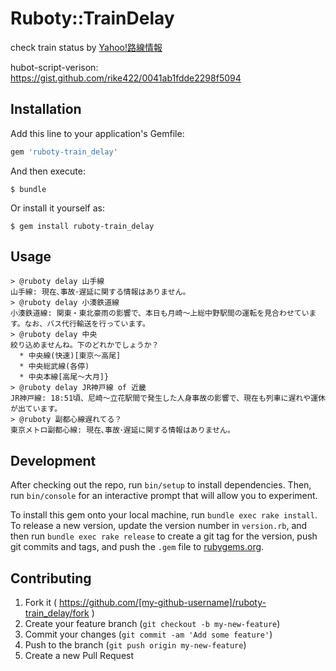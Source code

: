 # Ruboty::TrainDelay

check train status by [Yahoo!路線情報](http://transit.yahoo.co.jp/traininfo/top)

hubot-script-verison: https://gist.github.com/rike422/0041ab1fdde2298f5094
## Installation

Add this line to your application's Gemfile:

```ruby
gem 'ruboty-train_delay'
```

And then execute:

    $ bundle

Or install it yourself as:

    $ gem install ruboty-train_delay

## Usage

```
> @ruboty delay 山手線
山手線: 現在､事故･遅延に関する情報はありません。
> @ruboty delay 小湊鉄道線
小湊鉄道線: 関東・東北豪雨の影響で、本日も月崎～上総中野駅間の運転を見合わせています。なお、バス代行輸送を行っています。
> @ruboty delay 中央
絞り込めませんね。下のどれかでしょうか？
  * 中央線(快速)[東京～高尾]
  * 中央総武線(各停)
  * 中央本線[高尾～大月]}
> @ruboty delay JR神戸線 of 近畿
JR神戸線: 18:51頃、尼崎～立花駅間で発生した人身事故の影響で、現在も列車に遅れや運休が出ています。
> @ruboty 副都心線遅れてる？
東京メトロ副都心線: 現在､事故･遅延に関する情報はありません。
```

## Development

After checking out the repo, run `bin/setup` to install dependencies. Then, run `bin/console` for an interactive prompt that will allow you to experiment.

To install this gem onto your local machine, run `bundle exec rake install`. To release a new version, update the version number in `version.rb`, and then run `bundle exec rake release` to create a git tag for the version, push git commits and tags, and push the `.gem` file to [rubygems.org](https://rubygems.org).

## Contributing

1. Fork it ( https://github.com/[my-github-username]/ruboty-train_delay/fork )
2. Create your feature branch (`git checkout -b my-new-feature`)
3. Commit your changes (`git commit -am 'Add some feature'`)
4. Push to the branch (`git push origin my-new-feature`)
5. Create a new Pull Request
